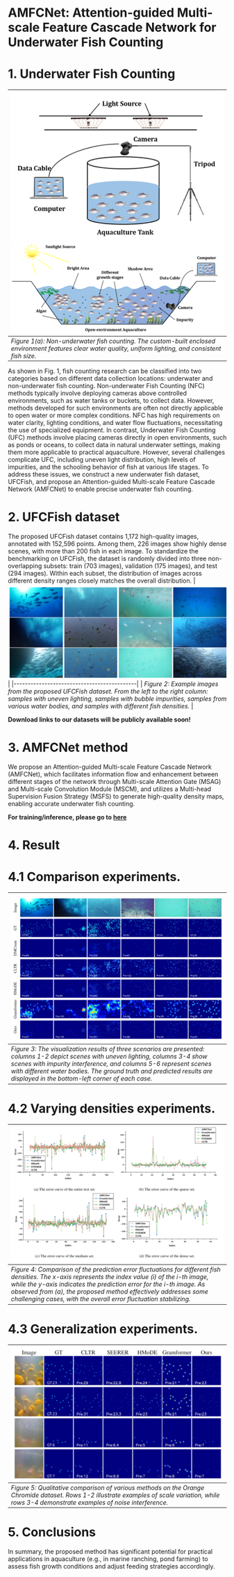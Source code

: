 # AMFCNet: Attention-guided Multi-scale Feature Cascade Network for Underwater Fish Counting
# 1. Underwater Fish Counting
| ![Image 1](https://github.com/hanyu729/AMFCNet/raw/main/Figs/fig1a.png)  ![Image 2](https://github.com/hanyu729/AMFCNet/raw/main/Figs/fig1b.png) |
|----------------------------------------------------------------------------------------|
| *Figure 1(a): Non-underwater fish counting. The custom-built enclosed environment features clear water quality, uniform lighting, and consistent fish size.*        | *Figure 1(b): Underwater fish counting. The open environment is characterized by turbid water quality, uneven lighting, and varying fish sizes.*  |

As shown in Fig. 1, fish counting research can be classified into two categories based on different data collection locations: underwater and non-underwater fish counting. Non-underwater Fish Counting (NFC) methods typically involve deploying cameras above controlled environments, such as water tanks or buckets, to collect data. However, methods developed for such environments are often not directly applicable to open water or more complex conditions. NFC has high requirements on water clarity, lighting conditions, and water flow fluctuations, necessitating the use of specialized equipment. 
In contrast, Underwater Fish Counting (UFC) methods involve placing cameras directly in open environments, such as ponds or oceans, to collect data in natural underwater settings, making them more applicable to practical aquaculture. However, several challenges complicate UFC, including uneven light distribution, high levels of impurities, and the schooling behavior of fish at various life stages. To address these issues, we construct a new underwater fish dataset, UFCFish, and propose an Attention-guided Multi-scale Feature Cascade Network (AMFCNet) to enable precise underwater fish counting.

# 2. UFCFish dataset
The proposed UFCFish dataset contains 1,172 high-quality images, annotated with 152,596 points. Among them, 226 images show highly dense scenes, with more than 200 fish in each image. To standardize the benchmarking on UFCFish, the dataset is randomly divided into three non-overlapping subsets: train (703 images), validation (175 images), and test (294 images). Within each subset, the distribution of images across different density ranges closely matches the overall distribution.
| ![Image 3](https://github.com/hanyu729/AMFCNet/raw/main/Figs/fig2.png) |
|--------------------------------------------|
| *Figure 2: Example images from the proposed UFCFish dataset. From the left to the right column: samples with uneven lighting, samples with bubble impurities, samples from various water bodies, and samples with different fish densities.*       |

**Download links to our datasets will be publicly available soon!**

# 3. AMFCNet method
We propose an Attention-guided Multi-scale Feature Cascade Network (AMFCNet), which facilitates information flow and enhancement between different stages of the network through Multi-scale Attention Gate (MSAG) and Multi-scale Convolution Module (MSCM), and utilizes a Multi-head Supervision Fusion Strategy (MSFS) to generate high-quality density maps, enabling accurate underwater fish counting.

**For training/inference, please go to [here](https://github.com/hanyu729/AMFCNet/raw/main/AMFCNet/readme)**

# 4. Result
# 4.1 Comparison experiments.
| ![Image 4](https://github.com/hanyu729/AMFCNet/raw/main/Figs/fig3.png) |
|--------------------------------------------|
| *Figure 3: The visualization results of three scenarios are presented: columns 1-2 depict scenes with uneven lighting, columns 3-4 show scenes with impurity interference, and columns 5-6 represent scenes with different water bodies. The ground truth and predicted results are displayed in the bottom-left corner of each case.*       |

# 4.2 Varying densities experiments.
| ![Image 5](https://github.com/hanyu729/AMFCNet/raw/main/Figs/fig4.png) |
|--------------------------------------------|
| *Figure 4: Comparison of the prediction error fluctuations for different fish densities. The x-axis represents the index value (i) of the i-th image, while the y-axis indicates the prediction error for the i-th image. As observed from (a), the proposed method effectively addresses some challenging cases, with the overall error fluctuation stabilizing.*       |

# 4.3 Generalization experiments. 
| ![Image 6](https://github.com/hanyu729/AMFCNet/raw/main/Figs/fig5.png) |
|--------------------------------------------|
| *Figure 5: Qualitative comparison of various methods on the Orange Chromide dataset. Rows 1-2 illustrate examples of scale variation, while rows 3-4 demonstrate examples of noise interference.*       |

# 5. Conclusions
In summary, the proposed method has significant potential for practical applications in aquaculture (e.g., in marine ranching, pond farming) to assess fish growth conditions and adjust feeding strategies accordingly.
